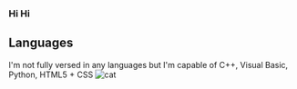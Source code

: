### Hi Hi

## Languages
I'm not fully versed in any languages but I'm capable of C++, Visual Basic, Python, HTML5 + CSS  ![cat](https://www.google.com/search?rlz=1C1VDKB_en-GBGB1046GB1046&sxsrf=AB5stBhK_pBi9Q2hK74nwGeCcu0CAMDnqg:1691440860094&q=crying+cat&tbm=isch&source=lnms&sa=X&sqi=2&ved=2ahUKEwiwjf-ctMuAAxU-SkEAHR6yAREQ0pQJegQIDRAB&biw=1920&bih=931&dpr=1#imgrc=sJzgBrQRfuebbM&imgdii=UA5BMedI2jctQM)
